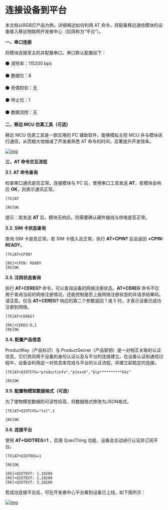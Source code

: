 # 连接设备到平台

本文档以RGB灯产品为例，详细阐述如何利用 AT 命令，将配备移远通信模块的设备接入移远物联网开发者中心（后简称为“平台”）。

**一、串口连接** 

将模块连接至主机并配置串口。串口默认配置如下： 

⚫ 波特率：115200 bps 

⚫ 数据位：8 

⚫ 奇偶校验：无 

⚫ 停止位：1 

⚫ 数据流控：无

**二、移远 MCU 仿真工具（可选）**

移远 MCU 仿真工具是一款实用的 PC 辅助软件，能够模拟主控 MCU 并与模块进行通信，从而极大地缩减了开发者熟悉 AT 命令的时间，显著提升开发效率。

<a data-fancybox title="img" href="/zh/quickStart/deviceconnect01.png" >![img](/zh/quickStart/deviceconnect01.png)</a>

**三、AT 命令交互流程** 

**3.1. AT 命令查询** 

检查串口通讯是否正常。连接模块与 PC 后，使用串口工具发送 **AT**，若模块会响应 **OK**，则表示通讯正常。 

```Plain
[TX]AT 

[RX]OK
```

提示：若发送 **AT** 后，模块无响应，则需要确认硬件接线与供电是否正常。 

**3.2. SIM 卡状态查询** 

查询 SIM 卡是否正常。若 SIM 卡插入且正常，执行 **AT+CPIN?** 后会返回 **+CPIN: READY**。 

```Plain
[TX]AT+CPIN? 

[RX]+CPIN: READY
[RX]OK
```

**3.3. 注网状态查询**

执行 **AT+CEREG?** 命令，可以查询设备的网络注册状态。**AT+CEREG** 命令不仅用于查询当前的网络注册情况，还能控制是否上报网络注册状态的非请求结果码。请注意，仅当 **AT+CEREG?** 响应的第二个参数返回 1 或 5 时，才表示设备已成功注册到网络。

```Plain
[TX]AT+CEREG? 

[RX]+CEREG:0,1 
[RX]OK
```

**3.4. 配置产品信息**

ProductKey（产品标识）与 ProductSecret（产品密钥）是一对相互关联的认证信息，它们共同用于设备的身份认证以及与平台的连接建立。在设备认证和通信过程中，设备会利用这一对信息来完成与平台的认证流程，并建立起稳定的连接。

```Plain
[TX]AT+QIOTCFG="productinfo","p1xxxX","blp**********GVz"

[RX]OK
```

**3.5. 配置物模型数据格式（可选）**

为了使物模型数据的可读性较高，将数据格式修改为JSON格式。

```Plain
[TX]AT+QIOTCFG="tsl",1 

[RX]OK
```

**3.6. 连接平台**

使用 **AT+QIOTREG=1** ，启用 QuecThing 功能，设备会主动进行认证并订阅平台。

```Plain
[TX]AT+QIOTREG=1 

[RX]OK 

[RX]+QIOTEVT: 1,10200 
[RX]+QIOTEVT: 2,10200 
[RX]+QIOTEVT: 3,10200
```

若成功连接平台后，可在开发者中心平台看到设备已上线，如下图所示：

<a data-fancybox title="img" href="/zh/quickStart/deviceconnect02.png" >![img](/zh/quickStart/deviceconnect02.png)</a>
